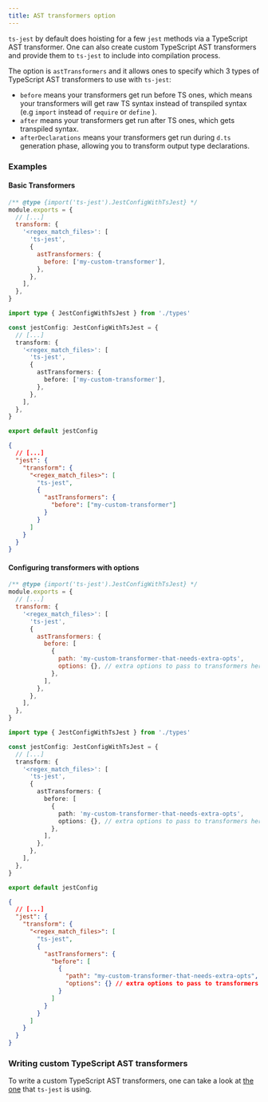 ```yaml
---
title: AST transformers option
---
```


`ts-jest` by default does hoisting for a few `jest` methods via a TypeScript AST transformer. One can also create custom
TypeScript AST transformers and provide them to `ts-jest` to include into compilation process.

The option is `astTransformers` and it allows ones to specify which 3 types of TypeScript AST transformers to use with `ts-jest`:

- `before` means your transformers get run before TS ones, which means your transformers will get raw TS syntax
  instead of transpiled syntax (e.g `import` instead of `require` or `define` ).
- `after` means your transformers get run after TS ones, which gets transpiled syntax.
- `afterDeclarations` means your transformers get run during `d.ts` generation phase, allowing you to transform output type declarations.

### Examples

#### Basic Transformers

```js tab
/** @type {import('ts-jest').JestConfigWithTsJest} */
module.exports = {
  // [...]
  transform: {
    '<regex_match_files>': [
      'ts-jest',
      {
        astTransformers: {
          before: ['my-custom-transformer'],
        },
      },
    ],
  },
}
```

```ts tab
import type { JestConfigWithTsJest } from './types'

const jestConfig: JestConfigWithTsJest = {
  // [...]
  transform: {
    '<regex_match_files>': [
      'ts-jest',
      {
        astTransformers: {
          before: ['my-custom-transformer'],
        },
      },
    ],
  },
}

export default jestConfig
```

```JSON tab
{
  // [...]
  "jest": {
    "transform": {
      "<regex_match_files>": [
        "ts-jest",
        {
          "astTransformers": {
            "before": ["my-custom-transformer"]
          }
        }
      ]
    }
  }
}
```

#### Configuring transformers with options

```js tab
/** @type {import('ts-jest').JestConfigWithTsJest} */
module.exports = {
  // [...]
  transform: {
    '<regex_match_files>': [
      'ts-jest',
      {
        astTransformers: {
          before: [
            {
              path: 'my-custom-transformer-that-needs-extra-opts',
              options: {}, // extra options to pass to transformers here
            },
          ],
        },
      },
    ],
  },
}
```

```ts tab
import type { JestConfigWithTsJest } from './types'

const jestConfig: JestConfigWithTsJest = {
  // [...]
  transform: {
    '<regex_match_files>': [
      'ts-jest',
      {
        astTransformers: {
          before: [
            {
              path: 'my-custom-transformer-that-needs-extra-opts',
              options: {}, // extra options to pass to transformers here
            },
          ],
        },
      },
    ],
  },
}

export default jestConfig
```

```JSON tab
{
  // [...]
  "jest": {
    "transform": {
      "<regex_match_files>": [
        "ts-jest",
        {
          "astTransformers": {
            "before": [
              {
                "path": "my-custom-transformer-that-needs-extra-opts",
                "options": {} // extra options to pass to transformers here
              }
            ]
          }
        }
      ]
    }
  }
}
```

### Writing custom TypeScript AST transformers

To write a custom TypeScript AST transformers, one can take a look at [the one](https://github.com/kulshekhar/ts-jest/tree/main/src/transformers) that `ts-jest` is using.
